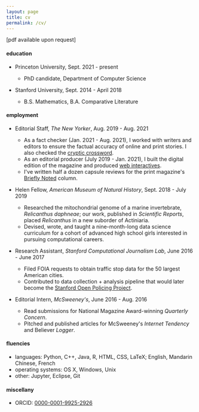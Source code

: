 ```yaml
---
layout: page
title: cv
permalink: /cv/
---
```


[pdf available upon request]

#### education
* Princeton University, Sept. 2021 - present 
	- PhD candidate, Department of Computer Science

* Stanford University, Sept. 2014 - April 2018
	- B.S. Mathematics, B.A. Comparative Literature
	
#### employment
* Editorial Staff, _The New Yorker_,  Aug. 2019 - Aug. 2021
	- As a fact checker (Jan. 2021 - Aug. 2021), I worked with writers and editors to ensure the factual accuracy of online and print stories. I also checked the [cryptic crossword](https://www.newyorker.com/tag/cryptic-crossword). 
	- As an editorial producer (July 2019 - Jan. 2021), I built the digital edition of the magazine and produced [web interactives](https://www.newyorker.com/magazine/2020/05/18/thirty-six-thousand-feet-under-the-sea).
	- I've written half a dozen capsule reviews for the print magazine's [Briefly Noted](https://www.newyorker.com/magazine/2020/11/16/the-silence-a-lovers-discourse-a-world-beneath-the-sands-and-grieving) column.

* Helen Fellow, _American Museum of Natural History_, Sept. 2018 - July 2019
	-  Researched the mitochondrial genome of a marine invertebrate, _Relicanthus daphneae_; our work, published in _Scientific Reports_, placed _Relicanthus_ in a new suborder of Actiniaria.
	-  Devised, wrote, and taught a nine-month-long data science curriculum for a cohort of advanced high school girls interested in pursuing computational careers. 
	
* Research Assistant, _Stanford Computational Journalism Lab_, June 2016 - June 2017
	- Filed FOIA requests to obtain traffic stop data for the 50 largest American cities.
	- Contributed to data collection + analysis pipeline that would later become the [Stanford Open Policing Project](https://openpolicing.stanford.edu/).  

* Editorial Intern, _McSweeney's_, June 2016 - Aug. 2016
	-  Read submissions for National Magazine Award-winning _Quarterly Concern_.
	-  Pitched and published articles for McSweeney's _Internet Tendency_ and Believer _Logger_.

#### fluencies
* languages: Python, C++, Java, R, HTML, CSS, LaTeX; English, Mandarin Chinese, French
* operating systems: OS X, Windows, Unix
* other: Jupyter, Eclipse, Git


#### miscellany
<!--* likes: words, numbers, Wong Kar-wai, runs in Riverside Park, stand-up comedy, eldritch horror, thrifting, early mornings-->
<!--* dislikes: cilantro-->
* ORCID: [0000-0001-9925-2926](https://orcid.org/0000-0001-9925-2926)
